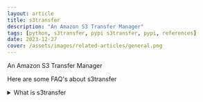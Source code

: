 ```yaml
---
layout: article
title: s3transfer
description: "An Amazon S3 Transfer Manager"
tags: [python, s3transfer, pypi s3transfer, pypi, references]
date: 2023-12-27
cover: /assets/images/related-articles/general.png
---
```


An Amazon S3 Transfer Manager

Here are some FAQ's about s3transfer
<details>
<summary>What is s3transfer</summary>
An Amazon S3 Transfer Manager
</details>
